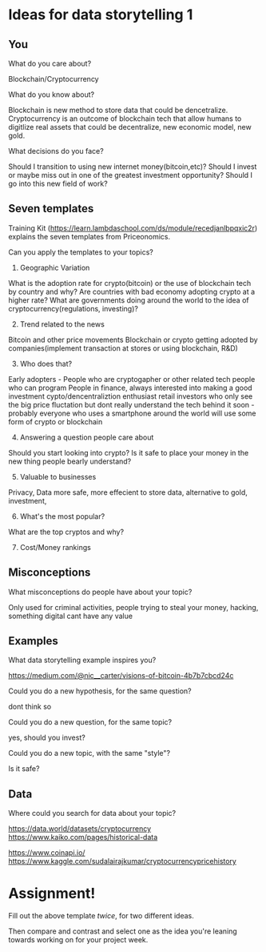 # Ideas for data storytelling 1

## You

What do you care about?

Blockchain/Cryptocurrency 

What do you know about?

Blockchain is new method to store data that could be dencetralize. 
Cryptocurrency is an outcome of blockchain tech that allow humans to digitlize real assets that could be decentralize, new economic model, new gold.

What decisions do you face?

Should I transition to using new internet money(bitcoin,etc)? 
Should I invest or maybe miss out in one of the greatest investment opportunity? 
Should I go into this new field of work?

## Seven templates

Training Kit (https://learn.lambdaschool.com/ds/module/recedjanlbpqxic2r) explains the seven templates from Priceonomics.

Can you apply the templates to your topics? 

1. Geographic Variation

What is the adoption rate for crypto(bitcoin) or the use of blockchain tech by country and why?
Are countries with bad economy adopting crypto at a higher rate?
What are governments doing around the world to the idea of cryptocurrency(regulations, investing)?

2. Trend related to the news

Bitcoin and other price movements 
Blockchain or crypto getting adopted by companies(implement transaction at stores or using blockchain, R&D)  

3. Who does that?

Early adopters - People who are cryptogapher or other related tech people who can program
People in finance, always interested into making a good investment 
cypto/dencentraliztion enthusiast
retail investors who only see the big price fluctation but dont really understand the tech behind it 
soon - probably everyone who uses a smartphone around the world will use some form of crypto or blockchain

4. Answering a question people care about

Should you start looking into crypto? Is it safe to place your money in the new thing people bearly understand?

5. Valuable to businesses

Privacy, Data more safe, more effecient to store data, alternative to gold, investment, 

6. What's the most popular?

What are the top cryptos and why?

7. Cost/Money rankings


## Misconceptions

What misconceptions do people have about your topic?

Only used for criminal activities, people trying to steal your money, hacking, something digital cant have any value

## Examples

What data storytelling example inspires you? 

https://medium.com/@nic__carter/visions-of-bitcoin-4b7b7cbcd24c


Could you do a new hypothesis, for the same question?

dont think so

Could you do a new question, for the same topic?

yes, should you invest?

Could you do a new topic, with the same "style"?

Is it safe?

## Data

Where could you search for data about your topic?

https://data.world/datasets/cryptocurrency
https://www.kaiko.com/pages/historical-data

https://www.coinapi.io/
https://www.kaggle.com/sudalairajkumar/cryptocurrencypricehistory


# Assignment!

Fill out the above template *twice*, for two different ideas.

Then compare and contrast and select one as the idea you're leaning towards
working on for your project week.

